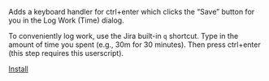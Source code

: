 Adds a keyboard handler for ctrl+enter which clicks the “Save” button for you in the Log Work (Time) dialog.

To conveniently log work, use the Jira built-in `q` shortcut. Type in the amount of time you spent (e.g., 30m for 30 minutes). Then press ctrl+enter (this step requires this userscript).

[Install](binki-atlassian-jira-log-work-ctrl-enter.user.js?raw=1)
